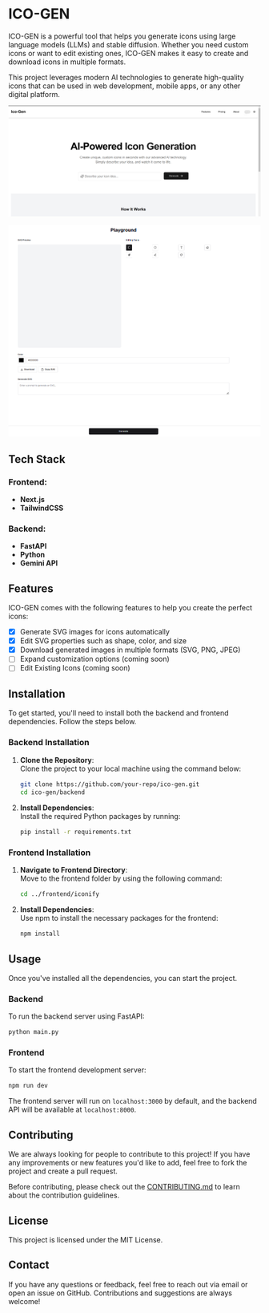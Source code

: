 
# ICO-GEN

ICO-GEN is a powerful tool that helps you generate icons using large language models (LLMs) and stable diffusion. Whether you need custom icons or want to edit existing ones, ICO-GEN makes it easy to create and download icons in multiple formats.

This project leverages modern AI technologies to generate high-quality icons that can be used in web development, mobile apps, or any other digital platform.

![img.png](imgs/ico-ss-1.png)


![img.png](imgs/ico-ss-2.png)
## Tech Stack

### Frontend:
- **Next.js**
- **TailwindCSS**

### Backend:
- **FastAPI**
- **Python**
- **Gemini API**

## Features

ICO-GEN comes with the following features to help you create the perfect icons:

- [x] Generate SVG images for icons automatically
- [x] Edit SVG properties such as shape, color, and size
- [x] Download generated images in multiple formats (SVG, PNG, JPEG)
- [ ] Expand customization options (coming soon)
- [ ] Edit Existing Icons (coming soon)  

## Installation

To get started, you'll need to install both the backend and frontend dependencies. Follow the steps below.

### Backend Installation

1. **Clone the Repository**:  
   Clone the project to your local machine using the command below:
   ```bash
   git clone https://github.com/your-repo/ico-gen.git
   cd ico-gen/backend
   ```

2. **Install Dependencies**:  
   Install the required Python packages by running:
   ```bash
   pip install -r requirements.txt
   ```

### Frontend Installation

1. **Navigate to Frontend Directory**:  
   Move to the frontend folder by using the following command:
   ```bash
   cd ../frontend/iconify
   ```

2. **Install Dependencies**:  
   Use npm to install the necessary packages for the frontend:
   ```bash
   npm install
   ```

## Usage

Once you've installed all the dependencies, you can start the project.

### Backend

To run the backend server using FastAPI:
```bash
python main.py
```

### Frontend

To start the frontend development server:
```bash
npm run dev
```

The frontend server will run on `localhost:3000` by default, and the backend API will be available at `localhost:8000`.

## Contributing

We are always looking for people to contribute to this project! If you have any improvements or new features you'd like to add, feel free to fork the project and create a pull request.

Before contributing, please check out the [CONTRIBUTING.md](CONTRIBUTING.md) to learn about the contribution guidelines.

## License

This project is licensed under the MIT License.

## Contact

If you have any questions or feedback, feel free to reach out via email or open an issue on GitHub. Contributions and suggestions are always welcome!

